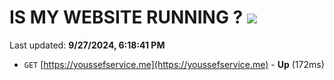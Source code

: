 # IS MY WEBSITE RUNNING ? [![](https://img.shields.io/static/v1?label=Sponsor&message=%E2%9D%A4&logo=GitHub&color=%23fe8e86)](https://github.com/sponsors/Youssef-Lehmam)

Last updated: **9/27/2024, 6:18:41 PM**

- `GET` [https://youssefservice.me](https://youssefservice.me) - **Up** (172ms)
